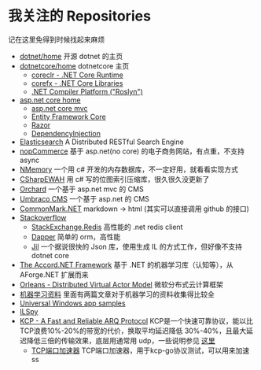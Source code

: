 # 我关注的 Repositories

记在这里免得到时候找起来麻烦
* [dotnet/home](https://github.com/Microsoft/dotnet) 开源 dotnet 的主页
* [dotnetcore/home](https://github.com/dotnet/core)  dotnetcore 主页
    * [coreclr - .NET Core Runtime](https://github.com/dotnet/coreclr) 
    * [corefx - .NET Core Libraries](https://github.com/dotnet/corefx)  
    * [.NET Compiler Platform ("Roslyn")](https://github.com/dotnet/roslyn)
* [asp.net core home](https://github.com/aspnet/home) 
    * [asp.net core mvc](https://github.com/aspnet/Mvc)
    * [Entity Framework Core](https://github.com/aspnet/EntityFramework) 
    * [Razor](https://github.com/aspnet/Razor)
    * [DependencyInjection](https://github.com/aspnet/DependencyInjection)
* [Elasticsearch](https://github.com/elastic/elasticsearch) A Distributed RESTful Search Engine
* [nopCommerce](https://github.com/nopSolutions/nopCommerce) 基于 asp.net(no core) 的电子商务网站，有点重，不支持 async
* [NMemory](https://github.com/tamasflamich/nmemory) 一个用 c# 开发的内存数据库，不一定好用，就看看实现方式
* [CSharpEWAH](https://github.com/lemire/csharpewah) 用 c# 写的位图索引压缩库，很久很久没更新了
* [Orchard](https://github.com/OrchardCMS/Orchard) 一个基于 asp.net mvc 的 CMS
* [Umbraco CMS](https://github.com/umbraco/Umbraco-CMS) 一个基于 asp.net 的 CMS
* [CommonMark.NET](https://github.com/Knagis/CommonMark.NET) markdown -> html (其实可以直接调用 github 的接口)
* [Stackoverflow](https://github.com/StackExchange)
    * [StackExchange.Redis](https://github.com/StackExchange/StackExchange.Redis) 高性能的 .net redis client
    * [Dapper](https://github.com/StackExchange/dapper-dot-net) 简单的 orm，高性能
    * [Jil](https://github.com/kevin-montrose/Jil) 一个据说很快的 Json 库，使用生成 IL 的方式工作，但好像不支持 dotnet core
* [The Accord.NET Framework](https://github.com/accord-net/framework/) 基于 .NET 的机器学习库（认知等），从 AForge.NET 扩展而来 
* [Orleans - Distributed Virtual Actor Model](https://github.com/dotnet/orleans) 微软分布式云计算框架
* [机器学习资料](https://github.com/ty4z2008/Qix) 里面有两篇文章对于机器学习的资料收集得比较全
* [Universal Windows app samples](https://github.com/Microsoft/Windows-universal-samples)
* [ILSpy](https://github.com/icsharpcode/ILSpy)
* [KCP - A Fast and Reliable ARQ Protocol](https://github.com/skywind3000/kcp) KCP是一个快速可靠协议，能以比 TCP浪费10%-20%的带宽的代价，换取平均延迟降低 30%-40%，且最大延迟降低三倍的传输效果，底层用通常用 udp，一些说明参见 [这里](https://zhihu.com/question/48777542/answer/112575371)
    * [TCP端口加速器](https://github.com/xtaci/kcptun) TCP端口加速器，用于kcp-go协议测试，可以用来加速 ss